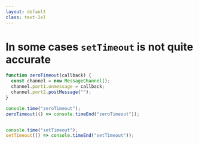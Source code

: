 ```yaml
---
layout: default
class: text-2xl
---
```


# In some cases `setTimeout` is not quite accurate

```js
function zeroTimeout(callback) {
  const channel = new MessageChannel();
  channel.port1.onmessage = callback;
  channel.port2.postMessage("");
}

console.time("zeroTimeout");
zeroTimeout(() => console.timeEnd("zeroTimeout"));


console.time("setTimeout");
setTimeout(() => console.timeEnd("setTimeout"));
```
